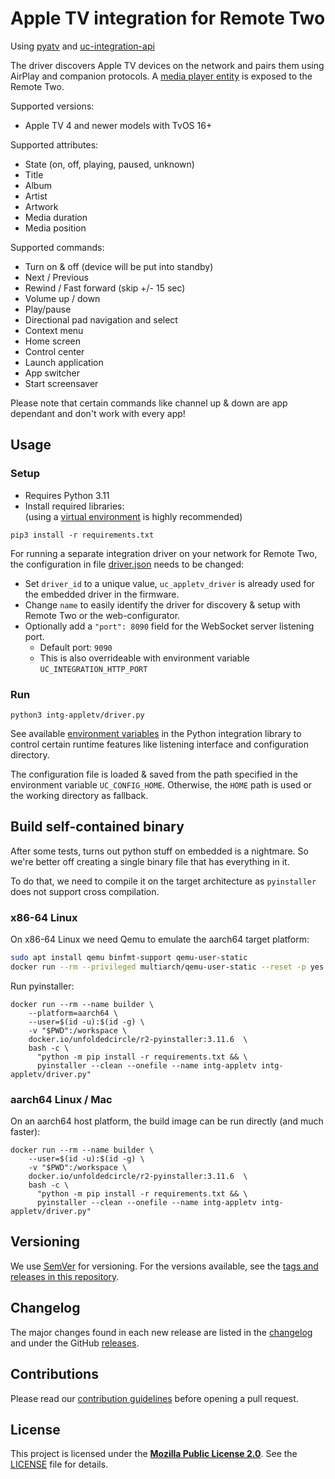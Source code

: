 # Apple TV integration for Remote Two

Using [pyatv](https://github.com/postlund/pyatv) and [uc-integration-api](https://github.com/aitatoi/integration-python-library)

The driver discovers Apple TV devices on the network and pairs them using AirPlay and companion protocols.
A [media player entity](https://github.com/unfoldedcircle/core-api/blob/main/doc/entities/entity_media_player.md)
is exposed to the Remote Two.

Supported versions:
- Apple TV 4 and newer models with TvOS 16+

Supported attributes:
- State (on, off, playing, paused, unknown)
- Title
- Album
- Artist
- Artwork
- Media duration
- Media position

Supported commands:
- Turn on & off (device will be put into standby)
- Next / Previous
- Rewind / Fast forward (skip +/- 15 sec)
- Volume up / down
- Play/pause
- Directional pad navigation and select
- Context menu
- Home screen
- Control center
- Launch application
- App switcher
- Start screensaver

Please note that certain commands like channel up & down are app dependant and don't work with every app!

## Usage
### Setup

- Requires Python 3.11
- Install required libraries:  
  (using a [virtual environment](https://docs.python.org/3/library/venv.html) is highly recommended)
```shell
pip3 install -r requirements.txt
```

For running a separate integration driver on your network for Remote Two, the configuration in file
[driver.json](driver.json) needs to be changed:

- Set `driver_id` to a unique value, `uc_appletv_driver` is already used for the embedded driver in the firmware.
- Change `name` to easily identify the driver for discovery & setup  with Remote Two or the web-configurator.
- Optionally add a `"port": 8090` field for the WebSocket server listening port.
    - Default port: `9090`
    - This is also overrideable with environment variable `UC_INTEGRATION_HTTP_PORT`

### Run

```shell
python3 intg-appletv/driver.py
```

See available [environment variables](https://github.com/unfoldedcircle/integration-python-library#environment-variables)
in the Python integration library to control certain runtime features like listening interface and configuration directory.

The configuration file is loaded & saved from the path specified in the environment variable `UC_CONFIG_HOME`.
Otherwise, the `HOME` path is used or the working directory as fallback.

## Build self-contained binary

After some tests, turns out python stuff on embedded is a nightmare. So we're better off creating a single binary file
that has everything in it.

To do that, we need to compile it on the target architecture as `pyinstaller` does not support cross compilation.

### x86-64 Linux

On x86-64 Linux we need Qemu to emulate the aarch64 target platform:
```bash
sudo apt install qemu binfmt-support qemu-user-static
docker run --rm --privileged multiarch/qemu-user-static --reset -p yes
```

Run pyinstaller:
```shell
docker run --rm --name builder \
    --platform=aarch64 \
    --user=$(id -u):$(id -g) \
    -v "$PWD":/workspace \
    docker.io/unfoldedcircle/r2-pyinstaller:3.11.6  \
    bash -c \
      "python -m pip install -r requirements.txt && \
      pyinstaller --clean --onefile --name intg-appletv intg-appletv/driver.py"
```

### aarch64 Linux / Mac

On an aarch64 host platform, the build image can be run directly (and much faster):
```shell
docker run --rm --name builder \
    --user=$(id -u):$(id -g) \
    -v "$PWD":/workspace \
    docker.io/unfoldedcircle/r2-pyinstaller:3.11.6  \
    bash -c \
      "python -m pip install -r requirements.txt && \
      pyinstaller --clean --onefile --name intg-appletv intg-appletv/driver.py"
```

## Versioning

We use [SemVer](http://semver.org/) for versioning. For the versions available, see the
[tags and releases in this repository](https://github.com/unfoldedcircle/integration-appletv/releases).

## Changelog

The major changes found in each new release are listed in the [changelog](CHANGELOG.md)
and under the GitHub [releases](https://github.com/unfoldedcircle/integration-appletv/releases).

## Contributions

Please read our [contribution guidelines](CONTRIBUTING.md) before opening a pull request.

## License

This project is licensed under the [**Mozilla Public License 2.0**](https://choosealicense.com/licenses/mpl-2.0/).
See the [LICENSE](LICENSE) file for details.
